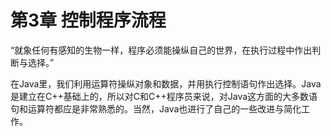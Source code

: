 # 第3章 控制程序流程



“就象任何有感知的生物一样，程序必须能操纵自己的世界，在执行过程中作出判断与选择。”

在Java里，我们利用运算符操纵对象和数据，并用执行控制语句作出选择。Java是建立在C++基础上的，所以对C和C++程序员来说，对Java这方面的大多数语句和运算符都应是非常熟悉的。当然，Java也进行了自己的一些改进与简化工作。

